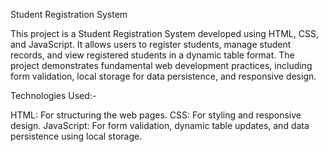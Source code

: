 Student Registration System

This project is a Student Registration System developed using HTML, CSS, and JavaScript. It allows users to register students, manage student records, and view registered students in a dynamic table format. The project demonstrates fundamental web development practices, including form validation, local storage for data persistence, and responsive design.

Technologies Used:-

HTML: For structuring the web pages.
CSS: For styling and responsive design.
JavaScript: For form validation, dynamic table updates, and data persistence using local storage.

